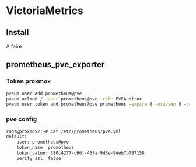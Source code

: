 # VictoriaMetrics
## Install

A faire

## prometheus_pve_exporter
### Token proxmox
```bash
pveum user add prometheus@pve
pveum aclmod / -user prometheus@pve -role PVEAuditor
pveum user token add prometheus@pve prometheus -expire 0 -privsep 0 -comment "Prometheus token"
```
### pve config
```bash
root@proxmox2:~# cat /etc/prometheus/pve.yml 
default:
    user: prometheus@pve
    token_name: prometheus
    token_value: 380c4277-c66f-45fa-9d3e-9deb7b787158 
    verify_ssl: false
```